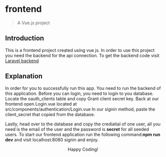 # frontend

> A Vue.js project


## Introduction

This is a frontend project created using vue js. In order to use this project you need the backend for the api connection. To get the backend code visit <a href="https://github.com/henrymbuguak/Laravel-5.4-Vue-Js-Backend/">Laravel backend</a>

## Explanation

In order for you to successfully run this app. You need to run the backend of this application. Before you can login, you need to login to you database. Locate the oauth_clients table and copy Grant client secret key. Back at our frontend open <a hre="https://github.com/henrymbuguak/Vue-js-Frontend-for-a-Simple-Shop/blob/master/src/components/authentication/Login.vue">Login.vue</a> located at src/components/authentication/Login.vue In our signin method, paste the client_secret that copied from the database.

Lastly, head over to the database and copy the crediatial of one user, all you need is the email of the user and the password is <b>secret</b> for all seeded users. To start our frontend application run the following command:<b>npm run dev</b> and visit localhost:8080 signin and enjoy.

<p align="center">Happy Coding!</p>
